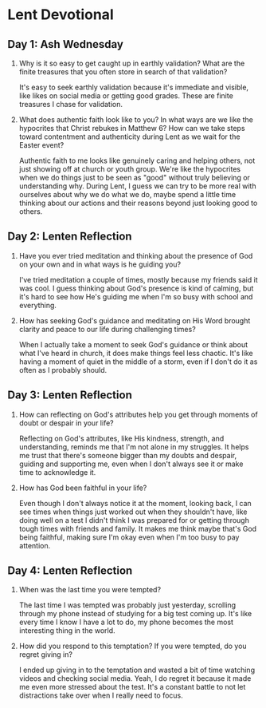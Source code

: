 # Lent Devotional

## Day 1: Ash Wednesday

1. Why is it so easy to get caught up in earthly validation? What are the finite treasures that you often store in search of that validation?

    It's easy to seek earthly validation because it's immediate and visible, like likes on social media or getting good grades. These are finite treasures I chase for validation.

2. What does authentic faith look like to you? In what ways are we like the hypocrites that Christ rebukes in Matthew 6? How can we take steps toward contentment and authenticity during Lent as we wait for the Easter event?

    Authentic faith to me looks like genuinely caring and helping others, not just showing off at church or youth group. We're like the hypocrites when we do things just to be seen as "good" without truly believing or understanding why. During Lent, I guess we can try to be more real with ourselves about why we do what we do, maybe spend a little time thinking about our actions and their reasons beyond just looking good to others.

## Day 2: Lenten Reflection

1. Have you ever tried meditation and thinking about the presence of God on your own and in what ways is he guiding you?

    I've tried meditation a couple of times, mostly because my friends said it was cool. I guess thinking about God's presence is kind of calming, but it's hard to see how He's guiding me when I'm so busy with school and everything.

2. How has seeking God's guidance and meditating on His Word brought clarity and peace to our life during challenging times?

    When I actually take a moment to seek God's guidance or think about what I've heard in church, it does make things feel less chaotic. It's like having a moment of quiet in the middle of a storm, even if I don't do it as often as I probably should.

## Day 3: Lenten Reflection

1. How can reflecting on God's attributes help you get through moments of doubt or despair in your life?

    Reflecting on God's attributes, like His kindness, strength, and understanding, reminds me that I'm not alone in my struggles. It helps me trust that there's someone bigger than my doubts and despair, guiding and supporting me, even when I don't always see it or make time to acknowledge it.

2. How has God been faithful in your life?

    Even though I don't always notice it at the moment, looking back, I can see times when things just worked out when they shouldn't have, like doing well on a test I didn't think I was prepared for or getting through tough times with friends and family. It makes me think maybe that's God being faithful, making sure I'm okay even when I'm too busy to pay attention.

## Day 4: Lenten Reflection

1. When was the last time you were tempted?

   The last time I was tempted was probably just yesterday, scrolling through my phone instead of studying for a big test coming up. It's like every time I know I have a lot to do, my phone becomes the most interesting thing in the world.

2. How did you respond to this temptation? If you were tempted, do you regret giving in?

   I ended up giving in to the temptation and wasted a bit of time watching videos and checking social media. Yeah, I do regret it because it made me even more stressed about the test. It's a constant battle to not let distractions take over when I really need to focus.

